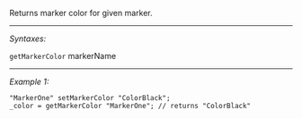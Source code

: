 Returns marker color for given marker.


---
*Syntaxes:*

`getMarkerColor` markerName

---
*Example 1:*

```sqf
"MarkerOne" setMarkerColor "ColorBlack";
_color = getMarkerColor "MarkerOne"; // returns "ColorBlack"
```